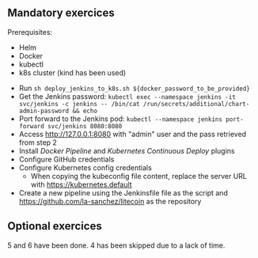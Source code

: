 ## Mandatory exercices

Prerequisites:
- Helm
- Docker
- kubectl
- k8s cluster (kind has been used)

* Run ``sh deploy_jenkins_to_k8s.sh ${docker_password_to_be_provided}``
* Get the Jenkins password: ``kubectl exec --namespace jenkins -it svc/jenkins -c jenkins -- /bin/cat /run/secrets/additional/chart-admin-password && echo``
* Port forward to the Jenkins pod: ``kubectl --namespace jenkins port-forward svc/jenkins 8080:8080``
* Access http://127.0.0.1:8080 with "admin" user and the pass retrieved from step 2
* Install *Docker Pipeline* and *Kubernetes Continuous Deploy* plugins
* Configure GitHub credentials
* Configure Kubernetes config credentials
  * When copying the kubeconfig file content, replace the server URL with https://kubernetes.default
* Create a new pipeline using the Jenkinsfile file as the script and https://github.com/la-sanchez/litecoin as the repository

## Optional exercices

5 and 6 have been done. 4 has been skipped due to a lack of time.